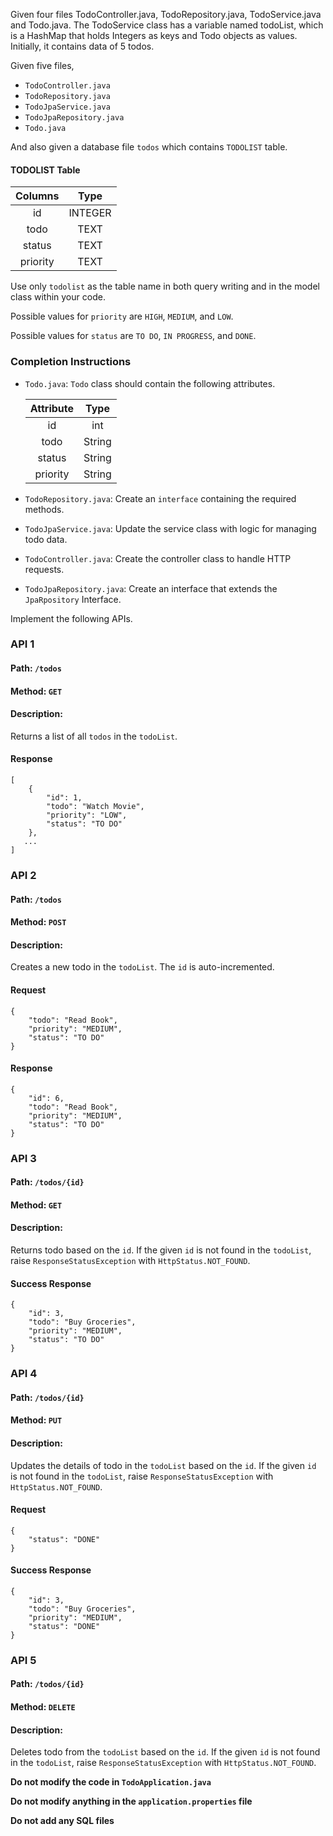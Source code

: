 Given four files TodoController.java, TodoRepository.java, TodoService.java and  Todo.java.
The TodoService class has a variable named todoList, which is a HashMap that holds Integers as keys and Todo objects as values. Initially, it contains data of 5 todos.

Given five files,

- `TodoController.java`
- `TodoRepository.java`
- `TodoJpaService.java`
- `TodoJpaRepository.java`
- `Todo.java`

And also given a database file `todos` which contains `TODOLIST` table.

#### TODOLIST Table

   | Columns  |  Type   |
   | :------: | :-----: |
   |    id    | INTEGER |
   |   todo   |  TEXT   |
   |  status  |  TEXT   |
   | priority |  TEXT   |


<MultiLineNote>

Use only `todolist` as the table name in both query writing and in the model class within your code.

Possible values for `priority` are `HIGH`, `MEDIUM`, and `LOW`.

Possible values for `status` are `TO DO`, `IN PROGRESS`, and `DONE`.
</MultiLineNote>

### Completion Instructions

- `Todo.java`: `Todo` class should contain the following attributes.

    | Attribute |  Type  |
    | :-------: | :----: |
    |    id     |  int   |
    |   todo    | String |
    |  status   | String |
    | priority  | String |
  

- `TodoRepository.java`: Create an `interface` containing the required methods.
- `TodoJpaService.java`: Update the service class with logic for managing todo data.
- `TodoController.java`: Create the controller class to  handle HTTP requests. 
- `TodoJpaRepository.java`: Create an interface that extends the `JpaRpository` Interface.

Implement the following APIs.

### API 1

#### Path: `/todos`

#### Method: `GET`

#### Description:

Returns a list of all `todos` in the `todoList`.

#### Response

```
[
    {
        "id": 1,
        "todo": "Watch Movie",
        "priority": "LOW",
        "status": "TO DO"
    },
   ...
]
```

### API 2

#### Path: `/todos`

#### Method: `POST`

#### Description:

Creates a new todo in the `todoList`. The `id` is auto-incremented.

#### Request

```
{
    "todo": "Read Book",
    "priority": "MEDIUM",
    "status": "TO DO"
}
```

#### Response

```
{
    "id": 6,
    "todo": "Read Book",
    "priority": "MEDIUM",
    "status": "TO DO"
}
```

### API 3

#### Path: `/todos/{id}`

#### Method: `GET`

#### Description:

Returns todo based on the `id`. If the given `id` is not found in the `todoList`, raise `ResponseStatusException` with `HttpStatus.NOT_FOUND`.


#### Success Response

```
{
    "id": 3,
    "todo": "Buy Groceries",
    "priority": "MEDIUM",
    "status": "TO DO"
}
```

### API 4

#### Path: `/todos/{id}`

#### Method: `PUT`

#### Description:

Updates the details of todo in the `todoList` based on the `id`. If the given `id` is not found in the `todoList`, raise `ResponseStatusException` with `HttpStatus.NOT_FOUND`.

#### Request

```
{
    "status": "DONE"
}
```

#### Success Response

```
{
    "id": 3,
    "todo": "Buy Groceries",
    "priority": "MEDIUM",
    "status": "DONE"
}
```

### API 5

#### Path: `/todos/{id}`

#### Method: `DELETE`

#### Description:

Deletes todo from the `todoList`  based on the `id`. If the given `id` is not found in the `todoList`, raise `ResponseStatusException` with `HttpStatus.NOT_FOUND`.


**Do not modify the code in `TodoApplication.java`**

**Do not  modify anything in the `application.properties` file**

**Do not add any SQL files**
